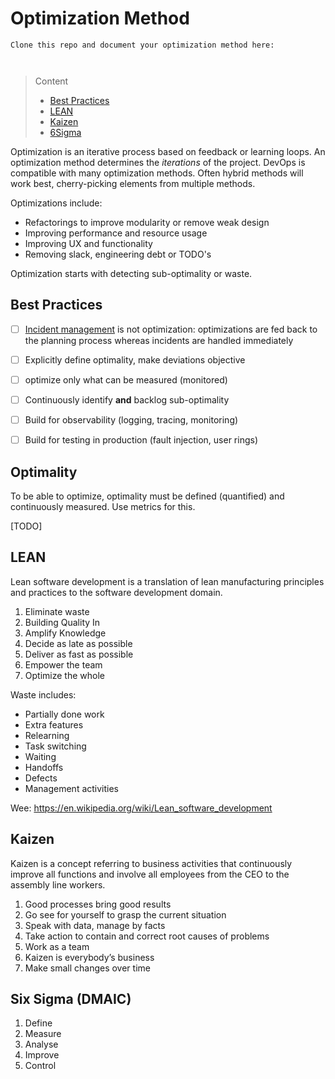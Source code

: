 # Optimization Method

```
Clone this repo and document your optimization method here:



```
> Content
> - [Best Practices](#best-practices)
> - [LEAN](#lean)
> - [Kaizen](#kaizen)
> - [6Sigma](#six-sigma-dmaic)

Optimization is an iterative process based on feedback or learning loops.
An optimization method determines the  *iterations* of the project. 
DevOps is compatible with many optimization methods. 
Often hybrid methods will work best, cherry-picking elements from multiple methods. 

Optimizations include:
- Refactorings to improve modularity or remove weak design
- Improving performance and resource usage
- Improving UX and functionality
- Removing slack, engineering debt or TODO's

Optimization starts with detecting sub-optimality or waste.

## Best Practices

- [ ] [Incident management](incident-management-procedure.md) is not optimization: optimizations are fed back to the planning process whereas incidents are handled immediately


- [ ] Explicitly define optimality, make deviations objective


- [ ] optimize only what can be measured (monitored)


- [ ] Continuously identify **and** backlog sub-optimality 


- [ ] Build for observability (logging, tracing, monitoring)


- [ ] Build for testing in production (fault injection, user rings)


## Optimality

To be able to optimize, optimality must be defined (quantified) and continuously measured. Use metrics for this.

[TODO] 

## LEAN

Lean software development is a translation of lean manufacturing principles and practices to the software development domain.

1. Eliminate waste
2. Building Quality In
3. Amplify Knowledge
4. Decide as late as possible
5. Deliver as fast as possible
6. Empower the team
7. Optimize the whole

Waste includes:

- Partially done work
- Extra features
- Relearning
- Task switching
- Waiting
- Handoffs
- Defects
- Management activities

Wee: https://en.wikipedia.org/wiki/Lean_software_development 

## Kaizen

Kaizen is a concept referring to business activities that continuously improve all functions and involve all employees from the CEO to the assembly line workers.

1. Good processes bring good results
2. Go see for yourself to grasp the current situation
3. Speak with data, manage by facts
4. Take action to contain and correct root causes of problems
5. Work as a team
6. Kaizen is everybody’s business
7. Make small changes over time

## Six Sigma (DMAIC)

1. Define
2. Measure
3. Analyse
4. Improve
5. Control

